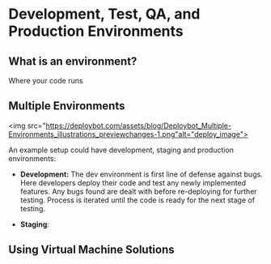 # Development, Test, QA, and Production Environments

## What is an environment?
Where your code runs

## Multiple Environments 
<img src="https://deploybot.com/assets/blog/Deploybot_Multiple-Environments_illustrations_previewchanges-1.png"alt="deploy_image">

An example setup could have development, staging and production environments:
- **Development:** The dev environment is first line of defense against bugs. Here developers deploy their code and test any newly implemented features. Any bugs found are dealt with before re-deploying for further testing. 
Process is iterated until the code is ready for the next stage of testing. 

- **Staging**:

## Using Virtual Machine Solutions 